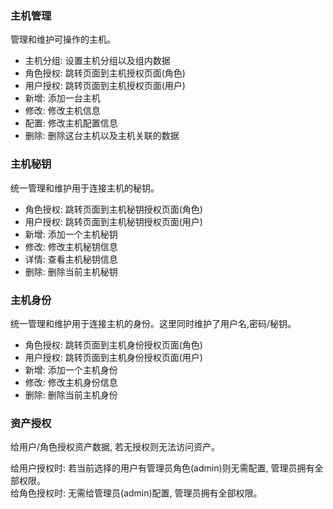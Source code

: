 ### 主机管理

管理和维护可操作的主机。

* 主机分组: 设置主机分组以及组内数据
* 角色授权: 跳转页面到主机授权页面(角色)
* 用户授权: 跳转页面到主机授权页面(用户)
* 新增: 添加一台主机
* 修改: 修改主机信息
* 配置: 修改主机配置信息
* 删除: 删除这台主机以及主机关联的数据

### 主机秘钥

统一管理和维护用于连接主机的秘钥。

* 角色授权: 跳转页面到主机秘钥授权页面(角色)
* 用户授权: 跳转页面到主机秘钥授权页面(用户)
* 新增: 添加一个主机秘钥
* 修改: 修改主机秘钥信息
* 详情: 查看主机秘钥信息
* 删除: 删除当前主机秘钥

### 主机身份

统一管理和维护用于连接主机的身份。这里同时维护了用户名,密码/秘钥。

* 角色授权: 跳转页面到主机身份授权页面(角色)
* 用户授权: 跳转页面到主机身份授权页面(用户)
* 新增: 添加一个主机身份
* 修改: 修改主机身份信息
* 删除: 删除当前主机身份

### 资产授权

给用户/角色授权资产数据, 若无授权则无法访问资产。

给用户授权时: 若当前选择的用户有管理员角色(admin)则无需配置, 管理员拥有全部权限。  
给角色授权时: 无需给管理员(admin)配置, 管理员拥有全部权限。  

